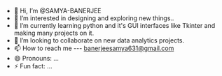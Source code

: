 - 👋 Hi, I’m @SAMYA-BANERJEE
- 👀 I’m interested in designing and exploring new things..
- 🌱 I’m currently learning python and it's GUI interfaces like Tkinter and making many projects on it.
- 💞️ I’m looking to collaborate on new data analytics projects.
- 📫 How to reach me --- banerjeesamya631@gmail.com
- 😄 Pronouns: ...
- ⚡ Fun fact: ...

<!---
SAMYA-BANERJEE/SAMYA-BANERJEE is a ✨ special ✨ repository because its `README.md` (this file) appears on your GitHub profile.
You can click the Preview link to take a look at your changes.
--->
